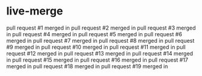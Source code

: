 # live-merge
pull request #1 merged in
pull request #2 merged in
pull request #3 merged in
pull request #4 merged in
pull request #5 merged in
pull request #6 merged in
pull request #7 merged in
pull request #8 merged in
pull request #9 merged in
pull request #10 merged in
pull request #11 merged in
pull request #12 merged in
pull request #13 merged in
pull request #14 merged in
pull request #15 merged in
pull request #16 merged in
pull request #17 merged in
pull request #18 merged in
pull request #19 merged in
